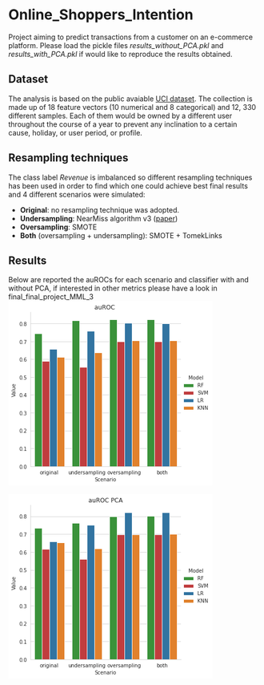 # Online_Shoppers_Intention
Project aiming to predict transactions from a customer on an e-commerce platform. Please load the pickle files *results_without_PCA.pkl* and *results_with_PCA.pkl* if would like to reproduce the results obtained.

## Dataset
The analysis is based on the public avaiable [UCI dataset](https://archive.ics.uci.edu/ml/datasets/Online+Shoppers+Purchasing+Intention+Dataset). The collection is
made up of 18 feature vectors (10 numerical and 8 categorical) and 12, 330 different samples. Each of
them would be owned by a different user throughout the course of a year to prevent any inclination to a
certain cause, holiday, or user period, or profile.

## Resampling techniques
The class label *Revenue* is imbalanced so different resampling techniques has been used in order to find which one could achieve best final results and 4 different scenarios were simulated:

* **Original**: no resampling technique was adopted.
* **Undersampling**: NearMiss algorithm v3 ([paper](https://www.site.uottawa.ca/~nat/Workshop2003/jzhang.pdf))
* **Oversampling**: SMOTE
* **Both** (oversampling + undersampling): SMOTE + TomekLinks

## Results
Below are reported the auROCs for each scenario and classifier with and without PCA, if interested in other metrics please have a look in final_final_project_MML_3
![](images/auroc_no_PCA_3.png)

![](images/auroc_PCA_3.png)
